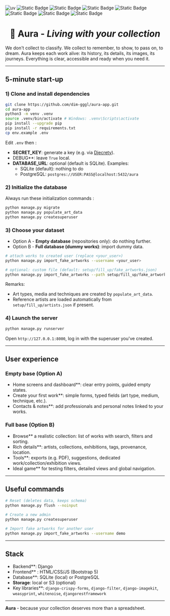 ![uv](https://img.shields.io/endpoint?url=https://raw.githubusercontent.com/astral-sh/uv/main/assets/badge/v0.json)
![Static Badge](https://img.shields.io/badge/python-3.9%20%7C%203.10%20%7C%203.11%20%7C%203.12%20%7C%203.13%20%7C%203.14-%233775A9?style=plastic&logo=python&logoColor=%23FFE569)
![Static Badge](https://img.shields.io/badge/django-5.2.5-%2344B78B?style=plastic&logo=django&logoColor=%2344B78B)
![Static Badge](https://img.shields.io/badge/django--crispy--forms-2.4-%23E8D28B?style=plastic&logo=django&logoColor=%23E8D28B)
![Static Badge](https://img.shields.io/badge/django--taggit-6.1.0-%239856D7?style=plastic&logo=django&logoColor=%239856D7)
![Static Badge](https://img.shields.io/badge/djangorestframework-3.16.1-%23FF474A?style=plastic&logo=django&logoColor=%23FF474A)
![Static Badge](https://img.shields.io/badge/drf--simplejwt-5.5.1-%237DD8FF?style=plastic&logo=django&logoColor=%237DD8FF)
![Static Badge](https://img.shields.io/badge/bootstrap-5.3.7-%23AAAAFE?style=plastic&logo=bootstrap&logoColor=%23AAAAFE&logoSize=auto)

# <div align="center"> 🎨 Aura - *Living with your collection*</div>

We don't collect to classify. We collect to remember, to show, to pass on, to dream. Aura keeps each work alive: its history, its details, its images, its journeys. Everything is clear, accessible and ready when you need it.

---

## 5-minute start-up

### 1) Clone and install dependencies

```bash
git clone https://github.com/dim-gggl/aura-app.git
cd aura-app
python3 -m venv .venv
source .venv/bin/activate # Windows: .venv\Scripts\activate
pip install --upgrade pip
pip install -r requirements.txt
cp env.example .env
```

Edit `.env` then :

- **SECRET_KEY**: generate a key (e.g. via [Djecrety](https://djecrety.ir/)).
- DEBUG**: leave `True` local.
- **DATABASE_URL**: optional (default is SQLite). Examples:
  - SQLite (default): nothing to do
  - PostgreSQL: `postgres://USER:PASS@localhost:5432/aura`

### 2) Initialize the database

Always run these initialization commands :

```bash
python manage.py migrate
python manage.py populate_art_data
python manage.py createsuperuser
```

### 3) Choose your dataset  


- Option A - **Empty database** (repositories only): do nothing further.
- Option B - **Full database (dummy works)**: import dummy data.

```bash
# attach works to created user (replace <your_user>)
python manage.py import_fake_artworks --username <your_user>

# optional: custom file (default: setup/fill_up/fake_artworks.json)
python manage.py import_fake_artworks --path setup/fill_up/fake_artworks.json --username <your_user>
```

Remarks:

- Art types, media and techniques are created by `populate_art_data`.
- Reference artists are loaded automatically from `setup/fill_up/artists.json` if present.

### 4) Launch the server

```bash
python manage.py runserver
```

Open `http://127.0.0.1:8000`, log in with the superuser you've created.

---

## User experience

### Empty base (Option A)
- Home screens and dashboard**: clear entry points, guided empty states.
- Create your first work**: simple forms, typed fields (art type, medium, technique, etc.).
- Contacts & notes**: add professionals and personal notes linked to your works.

### Full base (Option B)
- Browse** a realistic collection: list of works with search, filters and sorting.
- Rich details**: artists, collections, exhibitions, tags, provenance, location.
- Tools**: exports (e.g. PDF), suggestions, dedicated work/collection/exhibition views.
- Ideal game** for testing filters, detailed views and global navigation.

---

## Useful commands

```bash
# Reset (deletes data, keeps schema)
python manage.py flush --noinput

# Create a new admin
python manage.py createsuperuser

# Import fake artworks for another user
python manage.py import_fake_artworks --username demo
```

---

## Stack

- Backend**: Django
- Frontend** : HTML/CSS/JS (Bootstrap 5)
- Database**: SQLite (local) or PostgreSQL
- **Storage**: local or S3 (optional)
- Key libraries**: `django-crispy-forms`, `django-filter`, `django-imagekit`, `weasyprint`, `whitenoise`, `djangorestframework`

---

**Aura** - because your collection deserves more than a spreadsheet.
